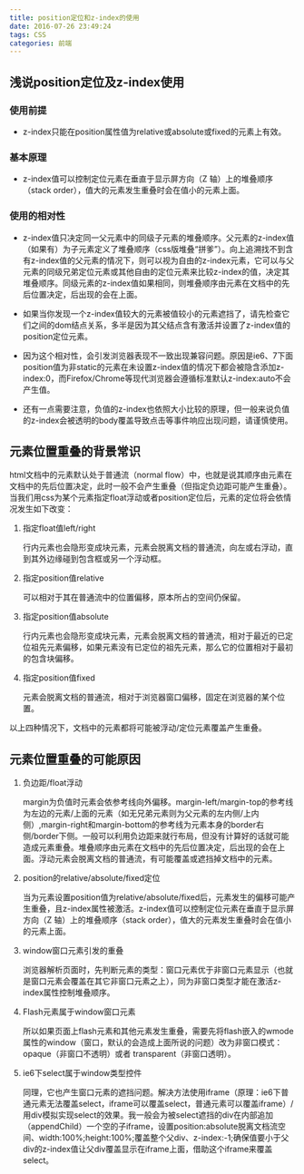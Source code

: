 ```yaml
---
title: position定位和z-index的使用
date: 2016-07-26 23:49:24
tags: CSS
categories: 前端
---
```




## 浅说position定位及z-index使用

### 使用前提
- z-index只能在position属性值为relative或absolute或fixed的元素上有效。

### 基本原理
-  z-index值可以控制定位元素在垂直于显示屏方向（Z 轴）上的堆叠顺序（stack order），值大的元素发生重叠时会在值小的元素上面。

### 使用的相对性

- z-index值只决定同一父元素中的同级子元素的堆叠顺序。父元素的z-index值（如果有）为子元素定义了堆叠顺序（css版堆叠“拼爹”）。向上追溯找不到含有z-index值的父元素的情况下，则可以视为自由的z-index元素，它可以与父元素的同级兄弟定位元素或其他自由的定位元素来比较z-index的值，决定其堆叠顺序。同级元素的z-index值如果相同，则堆叠顺序由元素在文档中的先后位置决定，后出现的会在上面。

- 如果当你发现一个z-index值较大的元素被值较小的元素遮挡了，请先检查它们之间的dom结点关系，多半是因为其父结点含有激活并设置了z-index值的position定位元素。

- 因为这个相对性，会引发浏览器表现不一致出现兼容问题。原因是ie6、7下面position值为非static的元素在未设置z-index值的情况下都会被隐含添加z-index:0，而Firefox/Chrome等现代浏览器会遵循标准默认z-index:auto不会产生值。

- 还有一点需要注意，负值的z-index也依照大小比较的原理，但一般来说负值的z-index会被透明的body覆盖导致点击等事件响应出现问题，请谨慎使用。
## 元素位置重叠的背景常识

html文档中的元素默认处于普通流（normal flow）中，也就是说其顺序由元素在文档中的先后位置决定，此时一般不会产生重叠（但指定负边距可能产生重叠）。当我们用css为某个元素指定float浮动或者position定位后，元素的定位将会依情况发生如下改变：

 

1.  指定float值left/right

    行内元素也会隐形变成块元素，元素会脱离文档的普通流，向左或右浮动，直到其外边缘碰到包含框或另一个浮动框。 
2.  指定position值relative

    可以相对于其在普通流中的位置偏移，原本所占的空间仍保留。

3. 指定position值absolute

    行内元素也会隐形变成块元素，元素会脱离文档的普通流，相对于最近的已定位祖先元素偏移，如果元素没有已定位的祖先元素，那么它的位置相对于最初的包含块偏移。

4. 指定position值fixed

    元素会脱离文档的普通流，相对于浏览器窗口偏移，固定在浏览器的某个位置。

以上四种情况下，文档中的元素都将可能被浮动/定位元素覆盖产生重叠。

 

## 元素位置重叠的可能原因

1. 负边距/float浮动

    margin为负值时元素会依参考线向外偏移。margin-left/margin-top的参考线为左边的元素/上面的元素（如无兄弟元素则为父元素的左内侧/上内侧）,margin-right和margin-bottom的参考线为元素本身的border右侧/border下侧。一般可以利用负边距来就行布局，但没有计算好的话就可能造成元素重叠。堆叠顺序由元素在文档中的先后位置决定，后出现的会在上面。浮动元素会脱离文档的普通流，有可能覆盖或遮挡掉文档中的元素。

2. position的relative/absolute/fixed定位

    当为元素设置position值为relative/absolute/fixed后，元素发生的偏移可能产生重叠，且z-index属性被激活。z-index值可以控制定位元素在垂直于显示屏方向（Z 轴）上的堆叠顺序（stack order），值大的元素发生重叠时会在值小的元素上面。

3. window窗口元素引发的重叠

    浏览器解析页面时，先判断元素的类型：窗口元素优于非窗口元素显示（也就是窗口元素会覆盖在其它非窗口元素之上），同为非窗口类型才能在激活z-index属性控制堆叠顺序。

4. Flash元素属于window窗口元素

    所以如果页面上flash元素和其他元素发生重叠，需要先将flash嵌入的wmode属性的window（窗口，默认的会造成上面所说的问题）改为非窗口模式：opaque（非窗口不透明）或者 transparent（非窗口透明）。

5. ie6下select属于window类型控件

    同理，它也产生窗口元素的遮挡问题。解决方法使用iframe（原理：ie6下普通元素无法覆盖select，iframe可以覆盖select，普通元素可以覆盖iframe）/用div模拟实现select的效果。我一般会为被select遮挡的div在内部追加（appendChild）一个空的子iframe，设置position:absolute脱离文档流空间、width:100%;height:100%;覆盖整个父div、z-index:-1;确保值要小于父div的z-index值让父div覆盖显示在iframe上面，借助这个iframe来覆盖select。

 

